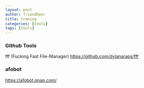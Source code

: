 ```yaml
---
layout: post
author: friendbear
title: traning
categories: [tools]
tags: [tools]
---
```


### Github Tools
fff (Fucking Fast File-Manager)
<https://github.com/dylanaraps/fff>


### afobot
<https://afobot.qnap.com/>
